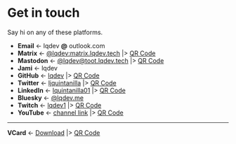 # Get in touch

Say hi on any of these platforms.

- **Email** <- lqdev **@** outlook.com
- **Matrix** <- [@lqdev:matrix.lqdev.tech](/matrix) |> [QR Code](/images/contact/qr-matrix.svg)
- **Mastodon** <-  [@lqdev@toot.lqdev.tech](/mastodon) |> [QR Code](/images/contact/qr-mastodon.svg)
- **Jami** <- lqdev
- **GitHub** <- [lqdev](/github) |> [QR Code](/images/contact/qr-github.svg)
- **Twitter** <- [ljquintanilla](/twitter) |> [QR Code](/images/contact/qr-twitter.svg)
- **LinkedIn** <- [lquintanilla01](/linkedin) |> [QR Code](/images/contact/qr-linkedin.svg)
- **Bluesky** <- [@lqdev.me](https://bsky.app/profile/lqdev.me)
- **Twitch** <- [lqdev1](/twitch) |> [QR Code](/images/contact/qr-twitch.svg)
- **YouTube** <- [channel link](/youtube) |> [QR Code](/images/contact/qr-youtube.svg)

---

**VCard** <- [Download](/vcard.vcf) |> [QR Code](/images/contact/qr-vcard.svg)